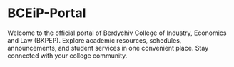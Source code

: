 # BCEiP-Portal
Welcome to the official portal of Berdychiv College of Industry, Economics and Law (BKPEP). Explore academic resources, schedules, announcements, and student services in one convenient place. Stay connected with your college community.
